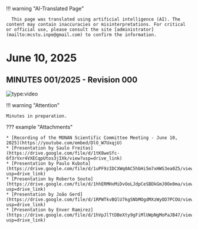 
!!! warning "AI-Translated Page"

      This page was translated using artificial intelligence (AI). The content may contain inaccuracies or misinterpretations. For critical or official use, please consult the site [administrator](mailto:mcstu.inpe@gmail.com) to confirm the information.


# June 10, 2025

## MINUTES 001/2025 - Revision 000

![type:video](https://youtube.com/embed/DlO_W7UxqjU)

!!! warning "Attention"

    Minutes in preparation.

??? example "Attachments"

    * [Recording of the MONAN Scientific Committee Meeting - June 10, 2025](https://youtube.com/embed/DlO_W7UxqjU)
    * [Presentation by Saulo Freitas](https://drive.google.com/file/d/1tK8weSfc-6f3rVxr4VXECqpUtos3jIXk/view?usp=drive_link)
    * [Presentation by Paulo Kubota](https://drive.google.com/file/d/1uPF9zIDCXWq0AC5hbHi5m7xHWS3ea0Z5/view?usp=drive_link)
    * [Presentation by Roberto Souto](https://drive.google.com/file/d/1hhERMHxMiDvOoLJdpCeSBDkGmJ0Oe0ma/view?usp=drive_link)
    * [Presentation by João Gerd](https://drive.google.com/file/d/1RPWTkvBQlU7kgSNbMOgdMXzWyOD7PCOU/view?usp=drive_link)
    * [Presentation by Enver Ramirez](https://drive.google.com/file/d/1hVpJlTtDBeXty9gFiMlUWpNgMoPaJB47/view?usp=drive_link)
